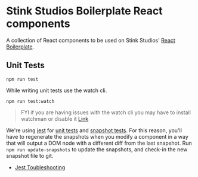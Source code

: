 # Stink Studios Boilerplate React components

A collection of React components to be used on Stink Studios' [React Boilerplate](https://github.com/Stinkstudios/boilerplate-react).

## Unit Tests

`npm run test`


While writing unit tests use the watch cli. 

`npm run test:watch`

> FYI if you are having issues with the watch cli you may have to install watchman or disable it [Link](https://facebook.github.io/jest/docs/troubleshooting.html#watchman-issues)

We're using [jest](https://facebook.github.io/jest/) for [unit tests](https://en.wikipedia.org/wiki/Unit_testing) and [snapshot tests](https://facebook.github.io/jest/docs/snapshot-testing.html). For this reason, you'll have to regenerate the snapshots when you modify a component in a way that will output a DOM node with a different diff from the last snapshot. Run `npm run update-snapshots` to update the snapshots, and check-in the new snapshot file to git.

- [Jest Toubleshooting](https://facebook.github.io/jest/docs/troubleshooting.html)
